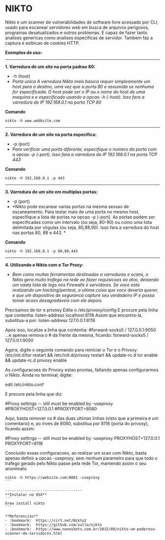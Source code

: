 # **NIKTO**
Nikto e um scanner de vulnerabilidades de software livre acessado por CLI, usado para escanear servidores web em busca de arquivos perigosos, programas desatualizados e outros problemas. E capaz de fazer tanto analises genericas como analises especificas de servidor. Tambem faz a captura e exibicao de cookies HTTP.

**Exemplos de uso:**

-----------------------------------

**1. Varredura de um site na porta padrao 80:**
  - -h (host)
  - *Porta unica A varredura Nikto mais basica requer simplesmente um host para o destino, uma vez que a porta 80 e assumida se nenhuma for especificada. O host pode ser o IP ou o nome do host de uma maquina e e especificado usando a opcao -h (-host). Isso fara a varredura do IP 192.168.0.1 na porta TCP 80*

  **Comando**
  ```
  nikto -h www.webbsite.com
  ```

-----------------------------------

**2. Varredura de um site na porta especifica:**
  - -p (port)
  - *Para verificar uma porta diferente, especifique o numero da porta com a opcao -p (-port). Isso fara a varredura do IP 192.168.0.1 na porta TCP 443*

  **Comando**
  ```
  nikto -h 192.168.0.1 -p 443
  ```

-----------------------------------

**3. Varredura de um site em multiplas portas:**
  - -p (port)
  - *Nikto pode escanear varias portas na mesma sessao de escaneamento. Para testar mais de uma porta no mesmo host, especifique a lista de portas na opcao -p (-port). As portas podem ser especificadas como um intervalo (ou seja, 80-90) ou como uma lista delimitada por virgulas (ou seja, 80,88,90). Isso fara a varredura do host nas portas 80, 88 e 443. *

  **Comando**
  ```
  nikto -h 192.168.0.1 -p 80,88,443
  ```

-----------------------------------

**4. Utilizando o Nikto com o Tor Proxy:**
  - *Bem como muitas ferramentas destinadas a varreduras e scans, o Nikto gera muito trafego na rede ao fazer requisicoes ao alvo, deixando um vasta lista de logs nos Firewalls e servidores. Se voce esta realizando um hacking/pentest, a ultima coisa que voce deveria querer, e que um dispositivo de seguranca capture seu verdadeiro IP e possa tomar acoes desagradaveis com ele depois.*

Precisamos de tor e privoxy
Edite o /etc/privoxy/config
E procure pela linha que contenha: listen-address localhost:8118
Assim que encontra-la, substitua-a por: listen-address 127.0.0.1:8118

Apos isso, localize a linha que contenha: #forward-socks5 / 127.0.0.1:9050
...e apenas remova o # da frente da mesma, ficando: forward-socks5 / 127.0.0.1:9050

Agora, digite o seguinte comando para reiniciar o Tor e o Privoxy:
/etc/init.d/tor restart && /etc/init.d/privoxy restart && update-rc.d tor enable && update-rc.d privoxy enable

As configuracoes do Privoxy estao prontas, faltando apenas configurarmos o Nikto. Ainda no terminal, digite:

edit /etc/nikto.conf

E procure pela linha que diz:

  #Proxy settings -- still must be enabled by -useproxy
  #PROXYHOST=127.0.0.1
  #PROXYPORT=8080

Aqui, basta remover os # das duas ultimas linhas (visto que a primeira e um comentario) e, ao inves de 8080, substitua por 8118 (porta do privoxy), ficando assim:

  #Proxy settings -- still must be enabled by -useproxy
  PROXYHOST=127.0.0.1
  PROXYPORT=8118

Concluido essas configuracoes, ao realizar um scan com Nikto, basta apenas definir a opcao -useproxy, sem nenhum parametro para que todo o trafego gerado pelo Nikto passe pela rede Tor, mantendo assim o seu anonimato.

````
nikto -h https://website.com:8081 -useproxy
```

-----------------------------------
**Instalar no OSX**
```
brew install nikto
```

**Referencias**
- :bookmark:  https://cirt.net/Nikto2
- :bookmark:  https://github.com/sullo/nikto
- :bookmark:  https://www.nanoshots.com.br/2015/09/nikto-um-poderoso-scanner-de-servidores.html